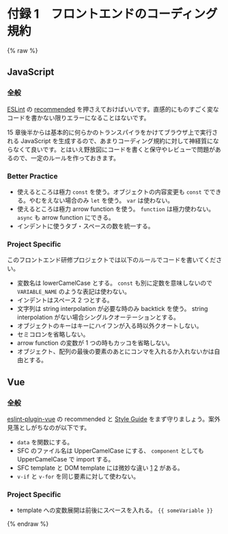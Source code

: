 # 付録 1　フロントエンドのコーディング規約

{% raw %}

## JavaScript

### 全般

[ESLint](https://eslint.org) の [recommended](https://eslint.org/docs/rules/) を押さえておけばいいです。直感的にものすごく変なコードを書かない限りエラーになることはないです。

15 章後半からは基本的に何らかのトランスパイラをかけてブラウザ上で実行される JavaScript を生成するので、あまりコーディング規約に対して神経質にならなくて良いです。とはいえ野放図にコードを書くと保守やレビューで問題があるので、一定のルールを作っておきます。

### Better Practice

* 使えるところは極力 `const` を使う。オブジェクトの内容変更も `const` でできる。やむをえない場合のみ `let` を使う。 `var` は使わない。
* 使えるところは極力 arrow function を使う。 `function` は極力使わない。 `async` も arrow function にできる。
* インデントに使うタブ・スペースの数を統一する。

### Project Specific

このフロントエンド研修プロジェクトでは以下のルールでコードを書いてください。

* 変数名は lowerCamelCase とする。 `const` も別に定数を意味しないので `VARIABLE_NAME` のような表記は使わない。
* インデントはスペース 2 つとする。
* 文字列は string interpolation が必要な時のみ backtick を使う。 string interpolation がない場合シングルクオーテーションとする。
* オブジェクトのキーはキーにハイフンが入る時以外クオートしない。
* セミコロンを省略しない。
* arrow function の変数が 1 つの時もカッコを省略しない。
* オブジェクト、配列の最後の要素のあとにコンマを入れるか入れないかは自由とする。

## Vue

### 全般

[eslint-plugin-vue](https://eslint.vuejs.org) の recommended と [Style Guide](https://vuejs.org/v2/style-guide) をまず守りましょう。案外見落としがちなのが以下です。

* `data` を関数にする。
* SFC のファイル名は UpperCamelCase にする、 `component` としても UpperCamelCase で import する。
* SFC template と DOM template には微妙な違い [1](https://vuejs.org/v2/style-guide/#Component-name-casing-in-templates-strongly-recommended) [2](https://vuejs.org/v2/style-guide/#Self-closing-components-strongly-recommended) がある。
* `v-if` と `v-for` を同じ要素に対して使わない。

### Project Specific

* template への変数展開は前後にスペースを入れる。 `{{ someVariable }}`

{% endraw %}
